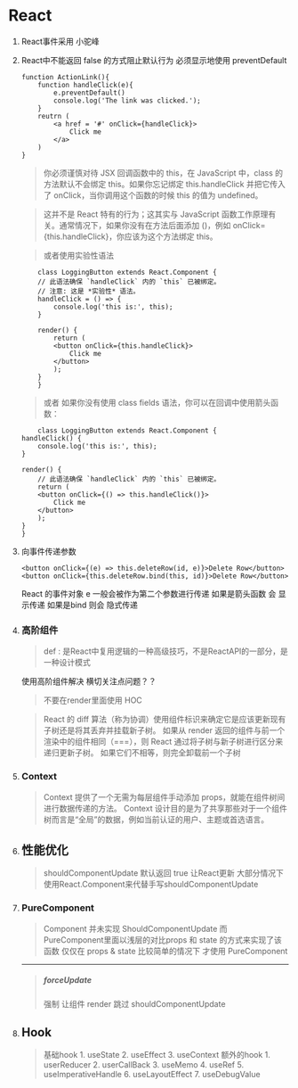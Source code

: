 # React
1.  React事件采用 小驼峰
2.  React中不能返回 false 的方式阻止默认行为 必须显示地使用 preventDefault
    ```
    function ActionLink(){
        function handleClick(e){
            e.preventDefault()
            console.log('The link was clicked.');
        }
        reutrn (
            <a href = '#' onClick={handleClick}>
                Click me
            </a>
        )
    }
    ```
    >   你必须谨慎对待 JSX 回调函数中的 this，在 JavaScript 中，class 的方法默认不会绑定 this。如果你忘记绑定 this.handleClick 并把它传入了 onClick，当你调用这个函数的时候 this 的值为 undefined。

    >   这并不是 React 特有的行为；这其实与 JavaScript 函数工作原理有关。通常情况下，如果你没有在方法后面添加 ()，例如 onClick={this.handleClick}，你应该为这个方法绑定 this。

    >   或者使用实验性语法
    ```
        class LoggingButton extends React.Component {
        // 此语法确保 `handleClick` 内的 `this` 已被绑定。
        // 注意: 这是 *实验性* 语法。
        handleClick = () => {
            console.log('this is:', this);
        }

        render() {
            return (
            <button onClick={this.handleClick}>
                Click me
            </button>
            );
        }
        }      
    ```
    >   或者 如果你没有使用 class fields 语法，你可以在回调中使用箭头函数：
    ```
        class LoggingButton extends React.Component {
    handleClick() {
        console.log('this is:', this);
    }

    render() {
        // 此语法确保 `handleClick` 内的 `this` 已被绑定。
        return (
        <button onClick={() => this.handleClick()}>
            Click me
        </button>
        );
    }
    }
    ```
    
3.  向事件传递参数
    ```
    <button onClick={(e) => this.deleteRow(id, e)}>Delete Row</button>
    <button onClick={this.deleteRow.bind(this, id)}>Delete Row</button>
    ```
    React 的事件对象 e 一般会被作为第二个参数进行传递
    如果是箭头函数 会 显示传递
    如果是bind 则会 隐式传递

4.  ###  高阶组件
    >def :  是React中复用逻辑的一种高级技巧，不是ReactAPI的一部分，是一种设计模式
    
    使用高阶组件解决 横切关注点问题？？
    
    >   不要在render里面使用 HOC

    >   React 的 diff 算法（称为协调）使用组件标识来确定它是应该更新现有子树还是将其丢弃并挂载新子树。 如果从 render 返回的组件与前一个渲染中的组件相同（===），则 React 通过将子树与新子树进行区分来递归更新子树。 如果它们不相等，则完全卸载前一个子树



5.  ### Context
    >   Context 提供了一个无需为每层组件手动添加 props，就能在组件树间进行数据传递的方法。
    >   Context 设计目的是为了共享那些对于一个组件树而言是“全局”的数据，例如当前认证的用户、主题或首选语言。

6.  ## 性能优化
    >   shouldComponentUpdate 默认返回 true 让React更新
    >   大部分情况下 使用React.Component来代替手写shouldComponentUpdate 
7.  ### PureComponent
    >   Component 并未实现 ShouldComponentUpdate 而 PureComponent里面以浅层的对比props 和 state 的方式来实现了该函数
    >   仅仅在 props & state 比较简单的情况下 才使用 PureComponent
    ---
    >   #####   forceUpdate
    >   强制 让组件 render 跳过 shouldComponentUpdate

8.  ## Hook

    >    基础hook
        1.  useState
        2.  useEffect
        3.  useContext
    >   额外的hook
        1.  userReducer
        2.  userCallBack
        3.  useMemo
        4.  useRef
        5.  useImperativeHandle
        6.  useLayoutEffect
        7.  useDebugValue
        

